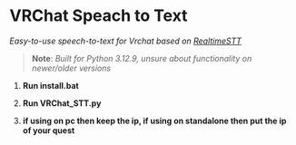 # VRChat Speach to Text
*Easy-to-use speech-to-text for Vrchat based on [RealtimeSTT](https://github.com/KoljaB/RealtimeSTT)*
> **Note**: *Built for Python 3.12.9, unsure about functionality on newer/older versions*

1. **Run install.bat**

2. **Run VRChat_STT.py**

3. **if using on pc then keep the ip, if using on standalone then put the ip of your quest**
